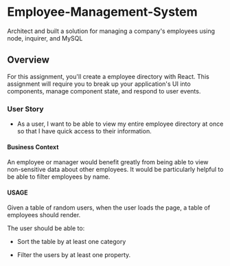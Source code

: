 # Employee-Management-System
Architect and built a solution for managing a company's employees using node, inquirer, and MySQL
## Overview

For this assignment, you'll create a employee directory with React. This assignment will require you to break up your application's UI into components, manage component state, and respond to user events.

### User Story

* As a user, I want to be able to view my entire employee directory at once so that I have quick access to their information.

#### Business Context

An employee or manager would benefit greatly from being able to view non-sensitive data about other employees. It would be particularly helpful to be able to filter employees by name.

#### USAGE

Given a table of random users, when the user loads the page, a table of employees should render. 

The user should be able to:

  * Sort the table by at least one category

  * Filter the users by at least one property.
